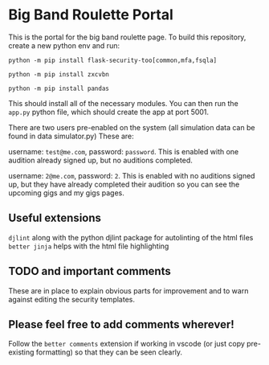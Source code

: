 # Big Band Roulette Portal

This is the portal for the big band roulette page.
To build this repository, create a new python env and run:

`python -m pip install flask-security-too[common,mfa,fsqla]`

`python -m pip install zxcvbn`

`python -m pip install pandas`

This should install all of the necessary modules. You can then run the `app.py` python file, which should create the app at port 5001.

There are two users pre-enabled on the system (all simulation data can be found in data simulator.py) These are:

username: `test@me.com`, password: `password`. This is enabled with one audition already signed up, but no auditions completed.

username: `2@me.com`, password: `2`. This is enabled with no auditions signed up, but they have already completed their audition so you can see the upcoming gigs and my gigs pages.

## Useful extensions
`djlint` along with the python djlint package for autolinting of the html files
`better jinja` helps with the html file highlighting 

## TODO and important comments
These are in place to explain obvious parts for improvement and to warn against editing the security templates.

## Please feel free to add comments wherever!
Follow the `better comments` extension if working in vscode (or just copy pre-existing formatting) so that they can be seen clearly.


